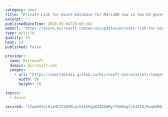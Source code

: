 ```yaml
---
category: news
title: "Private Link for Azure Database for MariaDB now in two US government regions"
excerpt: ""
publishedDateTime: 2020-05-04T18:00:26Z
webUrl: "https://azure.microsoft.com/en-us/updates/private-link-for-azure-database-for-mariadb-in-usgov/"
type: article
quality: 14
heat: 14
published: false

provider:
  name: Microsoft
  domain: microsoft.com
  images:
    - url: "https://smartableai.github.io/microsoft-azure/assets/images/organizations/microsoft.com-50x50.jpg"
      width: 50
      height: 50

topics:
  - Azure

secured: "iYwxeUYol61iHC2T4NfRLa/etASFqp824Ob0MyrfkN4aqJ/m3X1O/HvqbOB6rFskWxZpAjsETg9JpH6ANe/VeezMP3C3h0vVgJULa+KLJ0r1MUzPKjTlj5Zbor68uIUjZVzhre99rh8lB587DB/EA5a1qrahtlEl57ODjjW/Ci8l4uN7RoNou7QZo7U3kud1tBmaQTOxiNelvPVdbl0s1zLkh4St0/IjrFFxRovtuMqDAUdGtWTiWhHsn+0DW1XnyQ7L7aeX/i0KiaSNqpILh6qd9g1aLposl7Ihz7S4i8x7qRqU5CPCtIHCZEHVMPK6jNO7Qo8PRguCBb0aCXr7aA==;PHvWKp01m7FRADDlVxd/Kw=="
---
```



